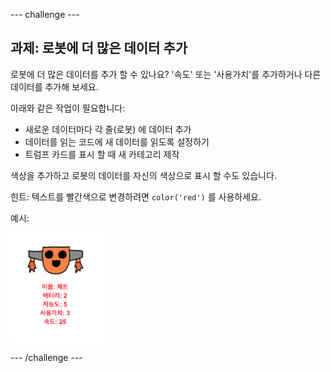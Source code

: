 --- challenge ---

## 과제: 로봇에 더 많은 데이터 추가

로봇에 더 많은 데이터를 추가 할 수 있나요? '속도' 또는 '사용가치'를 추가하거나 다른 데이터를 추가해 보세요.

아래와 같은 작업이 필요합니다:

+ 새로운 데이터마다 각 줄(로봇) 에 데이터 추가 
+ 데이터를 읽는 코드에 새 데이터를 읽도록 설정하기
+ 트럼프 카드를 표시 할 때 새 카테고리 제작

색상을 추가하고 로봇의 데이터를 자신의 색상으로 표시 할 수도 있습니다.

힌트: 텍스트를 빨간색으로 변경하려면 `color('red')` 를 사용하세요.

예시:

![스크린샷](images/robotrumps-jet.png)

--- /challenge ---